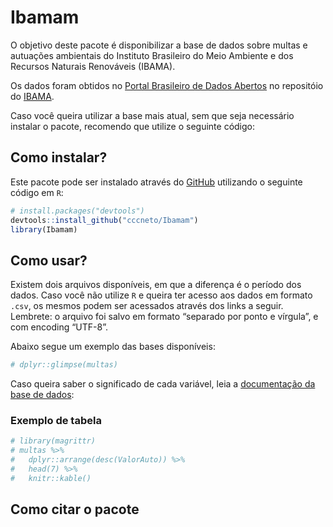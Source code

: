 
<!-- README.md is generated from README.Rmd. Please edit that file -->

# Ibamam

<!-- badges: start -->

<!-- badges: end -->

O objetivo deste pacote é disponibilizar a base de dados sobre multas e
autuações ambientais do Instituto Brasileiro do Meio Ambiente e dos
Recursos Naturais Renováveis (IBAMA).

Os dados foram obtidos no [Portal Brasileiro de Dados
Abertos](https://dados.gov.br/) no repositóio do
[IBAMA](https://dados.gov.br/organization/instituto-brasileiro-do-meio-ambiente-e-dos-recursos-naturais-renovaveis-ibama).

<!-- > __Caso você não utilize R__, é possível __fazer download da base de dados__ através [deste link](https://github.com/beatrizmilz/mananciais/raw/master/inst/extdata/mananciais.csv).  -->

Caso você queira utilizar a base mais atual, sem que seja necessário
instalar o pacote, recomendo que utilize o seguinte código:

## Como instalar?

Este pacote pode ser instalado através do [GitHub](https://github.com/)
utilizando o seguinte código em `R`:

``` r
# install.packages("devtools")
devtools::install_github("cccneto/Ibamam")
library(Ibamam)
```

## Como usar?

Existem dois arquivos disponíveis, em que a diferença é o período dos
dados. Caso você não utilize `R` e queira ter acesso aos dados em
formato `.csv`, os mesmos podem ser acessados através dos links a
seguir. Lembrete: o arquivo foi salvo em formato “separado por ponto e
vírgula”, e com encoding “UTF-8”.

Abaixo segue um exemplo das bases disponíveis:

``` r
# dplyr::glimpse(multas)
```

Caso queira saber o significado de cada variável, leia a [documentação
da base de dados]():

### Exemplo de tabela

``` r
# library(magrittr)
# multas %>% 
#   dplyr::arrange(desc(ValorAuto)) %>% 
#   head(7) %>%
#   knitr::kable()
```

## Como citar o pacote

